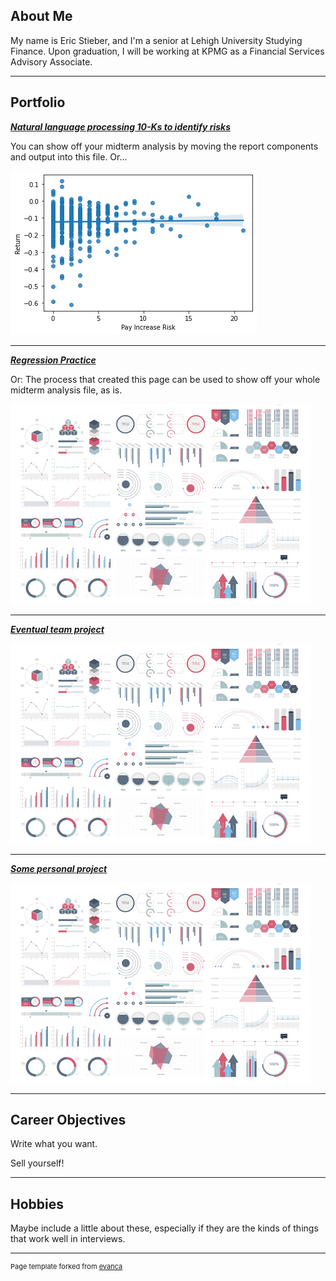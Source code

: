 ## About Me

My name is Eric Stieber, and I'm a senior at Lehigh University Studying Finance. Upon graduation, I will be working at KPMG as a Financial Services Advisory Associate.

<!-- Upload your own photo and change the path -->

---

## Portfolio

<!-- You can link to other websites, PDFs in this repo, and other pages in this repo -->

_**[Natural language processing 10-Ks to identify risks](analysis_report)**_

You can show off your midterm analysis by moving the report components and output into this file. Or...

<img src="images/mt4.png?raw=true"/>

---

_**[Regression Practice](Regression_practice)**_

Or: The process that created this page can be used to show off your whole midterm analysis file, as is.

<img src="images/dummy_thumbnail.jpg?raw=true"/>

---

_**[Eventual team project](https://donbowen.github.io/teamproject/)**_

<img src="images/dummy_thumbnail.jpg?raw=true"/>

---

_**[Some personal project](/pdf/sample_presentation.pdf)**_

<img src="images/dummy_thumbnail.jpg?raw=true"/>

---

## Career Objectives

Write what you want. 

Sell yourself!

---

## Hobbies

Maybe include a little about these, especially if they are the kinds of things that work well in interviews.

---
<p style="font-size:11px">Page template forked from <a href="https://github.com/evanca/quick-portfolio">evanca</a></p>
<!-- Remove above link if you don't want to attibute -->
